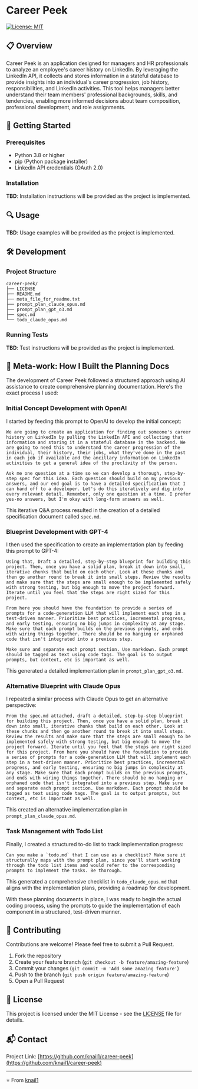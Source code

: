 # Career Peek

[![License: MIT](https://img.shields.io/badge/License-MIT-yellow.svg)](https://opensource.org/licenses/MIT)

## 📋 Overview

Career Peek is an application designed for managers and HR professionals to analyze an employee's career history on LinkedIn. By leveraging the LinkedIn API, it collects and stores information in a stateful database to provide insights into an individual's career progression, job history, responsibilities, and LinkedIn activities. This tool helps managers better understand their team members' professional backgrounds, skills, and tendencies, enabling more informed decisions about team composition, professional development, and role assignments.

## 🚀 Getting Started

### Prerequisites

- Python 3.8 or higher
- pip (Python package installer)
- LinkedIn API credentials (OAuth 2.0)

### Installation

**TBD**: Installation instructions will be provided as the project is implemented.

## 🔍 Usage

**TBD**: Usage examples will be provided as the project is implemented.

## 🛠️ Development

### Project Structure

```
career-peek/
├── LICENSE
├── README.md
├── meta_file_for_readme.txt
├── prompt_plan_claude_opus.md
├── prompt_plan_gpt_o3.md
├── spec.md
└── todo_claude_opus.md
```

### Running Tests

**TBD**: Test instructions will be provided as the project is implemented.

## 📝 Meta-work: How I Built the Planning Docs

The development of Career Peek followed a structured approach using AI assistance to create comprehensive planning documentation. Here's the exact process I used:

### Initial Concept Development with OpenAI

I started by feeding this prompt to OpenAI to develop the initial concept:

```
We are going to create an application for finding out someone's career history on LinkedIn by pulling the LinkedIn API and collecting that information and storing it in a stateful database in the backend. We are going to need this to understand the career progression of the individual, their history, their jobs, what they've done in the past in each job if available and the ancillary information on LinkedIn activities to get a general idea of the proclivity of the person.

Ask me one question at a time so we can develop a thorough, step-by-step spec for this idea. Each question should build on my previous answers, and our end goal is to have a detailed specification that I can hand off to a developer. Let's do this iteratively and dig into every relevant detail. Remember, only one question at a time. I prefer yes-no answers, but I'm okay with long-form answers as well.
```

This iterative Q&A process resulted in the creation of a detailed specification document called `spec.md`.

### Blueprint Development with GPT-4

I then used the specification to create an implementation plan by feeding this prompt to GPT-4:

```
Using that, Draft a detailed, step-by-step blueprint for building this project. Then, once you have a solid plan, break it down into small, iterative chunks that build on each other. Look at these chunks and then go another round to break it into small steps. Review the results and make sure that the steps are small enough to be implemented safely with strong testing, but big enough to move the project forward. Iterate until you feel that the steps are right sized for this project.

From here you should have the foundation to provide a series of prompts for a code-generation LLM that will implement each step in a test-driven manner. Prioritize best practices, incremental progress, and early testing, ensuring no big jumps in complexity at any stage. Make sure that each prompt builds on the previous prompts, and ends with wiring things together. There should be no hanging or orphaned code that isn't integrated into a previous step.

Make sure and separate each prompt section. Use markdown. Each prompt should be tagged as text using code tags. The goal is to output prompts, but context, etc is important as well.
```

This generated a detailed implementation plan in `prompt_plan_gpt_o3.md`.

### Alternative Blueprint with Claude Opus

I repeated a similar process with Claude Opus to get an alternative perspective:

```
From the spec.md attached, draft a detailed, step-by-step blueprint for building this project. Then, once you have a solid plan, break it down into small, iterative chunks that build on each other. Look at these chunks and then go another round to break it into small steps. Review the results and make sure that the steps are small enough to be implemented safely with strong testing, but big enough to move the project forward. Iterate until you feel that the steps are right sized for this project. From here you should have the foundation to provide a series of prompts for a code-generation LLM that will implement each step in a test-driven manner. Prioritize best practices, incremental progress, and early testing, ensuring no big jumps in complexity at any stage. Make sure that each prompt builds on the previous prompts, and ends with wiring things together. There should be no hanging or orphaned code that isn't integrated into a previous step. Make sure and separate each prompt section. Use markdown. Each prompt should be tagged as text using code tags. The goal is to output prompts, but context, etc is important as well.
```

This created an alternative implementation plan in `prompt_plan_claude_opus.md`.

### Task Management with Todo List

Finally, I created a structured to-do list to track implementation progress:

```
Can you make a `todo.md` that I can use as a checklist? Make sure it structurally maps with the prompt plan, since you'll start working through the todo list items and would refer to the corresponding prompts to implement the tasks. Be thorough.
```

This generated a comprehensive checklist in `todo_claude_opus.md` that aligns with the implementation plans, providing a roadmap for development.

With these planning documents in place, I was ready to begin the actual coding process, using the prompts to guide the implementation of each component in a structured, test-driven manner.

## 🤝 Contributing

Contributions are welcome! Please feel free to submit a Pull Request.

1. Fork the repository
2. Create your feature branch (`git checkout -b feature/amazing-feature`)
3. Commit your changes (`git commit -m 'Add some amazing feature'`)
4. Push to the branch (`git push origin feature/amazing-feature`)
5. Open a Pull Request

## 📄 License

This project is licensed under the MIT License - see the [LICENSE](LICENSE) file for details.

## 📬 Contact

Project Link: [https://github.com/knail1/career-peek](https://github.com/knail1/career-peek)

---

⭐️ From [knail1](https://github.com/knail1)